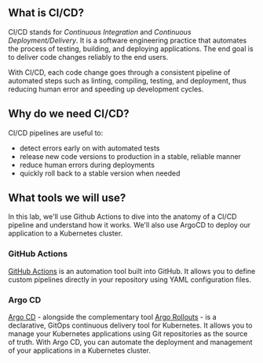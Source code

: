 ## What is CI/CD?

CI/CD stands for *Continuous Integration* and *Continuous Deployment/Delivery*. It is a software engineering practice that automates the process of testing, building, and deploying applications. The end goal is to deliver code changes reliably to the end users.

With CI/CD, each code change goes through a consistent pipeline of automated steps such as linting, compiling, testing, and deployment, thus reducing human error and speeding up development cycles.

## Why do we need CI/CD?

CI/CD pipelines are useful to:
- detect errors early on with automated tests
- release new code versions to production in a stable, reliable manner
- reduce human errors during deployments
- quickly roll back to a stable version when needed

## What tools we will use?

In this lab, we'll use Github Actions to dive into the anatomy of a CI/CD pipeline and understand how it works. We'll also use ArgoCD to deploy our application to a Kubernetes cluster.

### GitHub Actions

[GitHub Actions](https://docs.github.com/en/actions/writing-workflows/quickstart) is an automation tool built into GitHub. It allows you to define custom pipelines directly in your repository using YAML configuration files.

### Argo CD

[Argo CD](https://argo-cd.readthedocs.io/en/stable/) - alongside the complementary tool [Argo Rollouts](https://argo-rollouts.readthedocs.io/en/stable/) - is a declarative, GitOps continuous delivery tool for Kubernetes. It allows you to manage your Kubernetes applications using Git repositories as the source of truth. With Argo CD, you can automate the deployment and management of your applications in a Kubernetes cluster.
